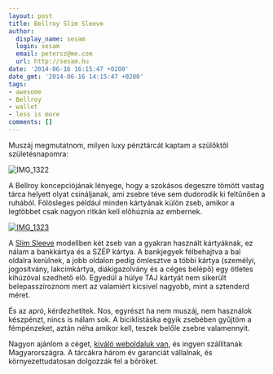 ```yaml
---
layout: post
title: Bellroy Slim Sleeve
author:
  display_name: sesam
  login: sesam
  email: petersz@me.com
  url: http://sesam.hu
date: '2014-06-16 16:15:47 +0200'
date_gmt: '2014-06-16 14:15:47 +0200'
tags:
- awesome
- Bellroy
- wallet
- less is more
comments: []
---
```


Muszáj megmutatnom, milyen luxy pénztárcát kaptam a szülőktől születésnapomra:

![IMG_1322](http://sesam.hu/wp-content/uploads/2014/06/IMG_1322-1024x768.jpg)

A Bellroy koncepciójának lényege, hogy a szokásos degeszre tömött vastag tárca helyett olyat csináljanak, ami zsebre téve sem dudorodik ki feltűnően a ruhából. Fölösleges például minden kártyának külön zseb, amikor a legtöbbet csak nagyon ritkán kell előhúznia az embernek.

[![IMG_1323](http://sesam.hu/wp-content/uploads/2014/06/IMG_1323-1024x768.jpg)](http://sesam.hu/wp-content/uploads/2014/06/IMG_1323.jpg)

A [Slim Sleeve](http://bellroy.com/wallets/slim-sleeve-wallet) modellben két zseb van a gyakran használt kártyáknak, ez nálam a bankkártya és a SZÉP kártya. A bankjegyek félbehajtva a bal oldalra kerülnek, a jobb oldalon pedig ömlesztve a többi kártya (személyi, jogosítvány, lakcímkártya, diákigazolvány és a céges belépő) egy ötletes kihúzóval szedhető elő. Egyedül a hülye TAJ kártyát nem sikerült belepasszíroznom mert az valamiért kicsivel nagyobb, mint a sztenderd méret.

És az apró, kérdezhetitek. Nos, egyrészt ha nem muszáj, nem használok készpénzt, nincs is nálam sok. A biciklistáska egyik zsebében gyűjtöm a fémpénzeket, aztán néha amikor kell, teszek belőle zsebre valamennyit.

Nagyon ajánlom a céget, [kiváló weboldaluk van](http://bellroy.com/), és ingyen szállítanak Magyarországra. A tárcákra három év garanciát vállalnak, és környezettudatosan dolgozzák fel a bőröket.

